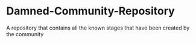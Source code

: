 # Damned-Community-Repository
A repository that contains all the known stages that have been created by the community
